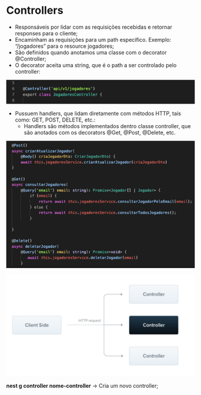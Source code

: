 # Controllers

* Responsáveis por lidar com as requisições recebidas e retornar responses para o cliente;
* Encaminham as requisições para um path específico. Exemplo: “/jogadores” para o resource jogadores;
* São definidos quando anotamos uma classe com o decorator @Controller;
* O decorator aceita uma string, que é o path a ser controlado pelo controller:

![](<../../.gitbook/assets/image (2).png>)

* Pussuem handlers, que lidam diretamente com métodos HTTP, tais como: GET, POST, DELETE, etc.:
  * Handlers são métodos implementados dentro classe controller, que são anotados com os decorators @Get, @Post, @Delete, etc.

![](<../../.gitbook/assets/image (3).png>)

![](../../.gitbook/assets/image.png)

**nest g controller nome-controller** -> Cria um novo controller;
